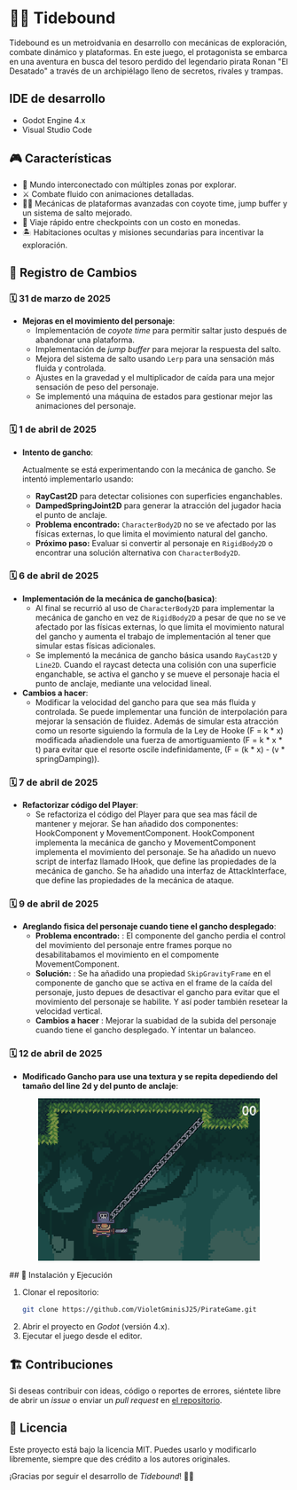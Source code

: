# 🏴‍☠️ Tidebound

Tidebound es un metroidvania en desarrollo con mecánicas de exploración, combate dinámico y plataformas. En este juego, el protagonista se embarca en una aventura en busca del tesoro perdido del legendario pirata Ronan "El Desatado" a través de un archipiélago lleno de secretos, rivales y trampas.

## IDE de desarrollo
  - Godot Engine 4.x
  - Visual Studio Code

## 🎮 Características

- 🌊 Mundo interconectado con múltiples zonas por explorar.
- ⚔️ Combate fluido con animaciones detalladas.
- 🏃‍♂️ Mecánicas de plataformas avanzadas con coyote time, jump buffer y un sistema de salto mejorado.
- 🔄 Viaje rápido entre checkpoints con un costo en monedas.
- 🏝️ Habitaciones ocultas y misiones secundarias para incentivar la exploración.

## 📜 Registro de Cambios

### 🗓️ 31 de marzo de 2025

- **Mejoras en el movimiento del personaje**:
  - Implementación de *coyote time* para permitir saltar justo después de abandonar una plataforma.
  - Implementación de *jump buffer* para mejorar la respuesta del salto.
  - Mejora del sistema de salto usando `Lerp` para una sensación más fluida y controlada.
  - Ajustes en la gravedad y el multiplicador de caída para una mejor sensación de peso del personaje.
  - Se implementó una máquina de estados para gestionar mejor las animaciones del personaje.
  
### 🗓️ 1 de abril de 2025

- **Intento de gancho**:
  
  Actualmente se está experimentando con la mecánica de gancho. Se intentó implementarlo usando:
  - **RayCast2D** para detectar colisiones con superficies enganchables.
  - **DampedSpringJoint2D** para generar la atracción del jugador hacia el punto de anclaje.
  - **Problema encontrado:** `CharacterBody2D` no se ve afectado por las físicas externas, lo que limita el movimiento natural del gancho.
  - **Próximo paso:** Evaluar si convertir al personaje en `RigidBody2D` o encontrar una solución alternativa con `CharacterBody2D`.

### 🗓️ 6 de abril de 2025

- **Implementación de la mecánica de gancho(basica)**:
  - Al final se recurrió al uso de `CharacterBody2D` para implementar la mecánica de gancho en vez de `RigidBody2D` a pesar de que no se ve afectado por las físicas externas, lo que limita el movimiento natural del gancho y aumenta el trabajo de implementación al tener que simular estas físicas adicionales.
  - Se implementó la mecánica de gancho básica usando `RayCast2D` y `Line2D`. Cuando el raycast detecta una colisión con una superficie enganchable, se activa el gancho y se mueve el personaje hacia el punto de anclaje, mediante una velocidad lineal.
- **Cambios a hacer**:
  - Modificar la velocidad del gancho para que sea más fluida y controlada. Se puede implementar una función de interpolación para mejorar la sensación de fluidez. Además de simular esta atracción como un resorte siguiendo la formula de la Ley de Hooke (F = k * x) modificada añadiendole una fuerza de amortiguamiento (F = k * x * t) para evitar que el resorte oscile indefinidamente, (F = (k * x) - (v * springDamping)).

### 🗓️ 7 de abril de 2025

- **Refactorizar código del Player**:
  - Se refactoriza el código del Player para que sea mas fácil de mantener y mejorar. Se han añadido dos componentes: HookComponent y MovementComponent. HookComponent implementa la mecánica de gancho y MovementComponent implementa el movimiento del personaje. Se ha añadido un nuevo script de interfaz llamado IHook, que define las propiedades de la mecánica de gancho. Se ha añadido una interfaz de AttackInterface, que define las propiedades de la mecánica de ataque.

### 🗓️ 9 de abril de 2025

- **Areglando fisica del personaje cuando tiene el gancho desplegado**:
  - **Problema encontrado:** : El componente del gancho perdia el control del movimiento del personaje entre frames porque no desabilitabamos el movimiento en el compomente MovementComponent.
  - **Solución:** : Se ha añadido una propiedad `SkipGravityFrame` en el componente de gancho que se activa en el frame de la caída del personaje, justo depues de desactivar el gancho para evitar que el movimiento del personaje se habilite. Y así poder también resetear la velocidad vertical.
  - **Cambios a hacer** : Mejorar la suabidad de la subida del personaje cuando tiene el gancho desplegado. Y intentar un balanceo.

### 🗓️ 12 de abril de 2025

- **Modificado Gancho para use una textura y se repita depediendo del tamaño del line 2d y del punto de anclaje**:
<!-- ![image](imgs/gancho.png) -->
<p align="center">
  <img src="imgs/gancho.png" width="400"/>
</p>
## 🚀 Instalación y Ejecución

1. Clonar el repositorio:
   ```bash
   git clone https://github.com/VioletGminisJ25/PirateGame.git
   ```
2. Abrir el proyecto en *Godot* (versión 4.x).
3. Ejecutar el juego desde el editor.

## 🏗️ Contribuciones

Si deseas contribuir con ideas, código o reportes de errores, siéntete libre de abrir un *issue* o enviar un *pull request* en [el repositorio](https://github.com/VioletGminisJ25/PirateGame).

## 📜 Licencia

Este proyecto está bajo la licencia MIT. Puedes usarlo y modificarlo libremente, siempre que des crédito a los autores originales.

¡Gracias por seguir el desarrollo de *Tidebound*! 🏴‍☠️

